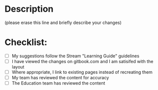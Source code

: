 # Description

(please erase this line and briefly describe your changes)


# Checklist:

- [ ] My suggestions follow the Stream "Learning Guide" guidelines
- [ ] I have viewed the changes on gitbook.com and I am satisifed with the layout
- [ ] Where appropriate, I link to existing pages instead of recreating them
- [ ] My team has reviewed the content for accuracy
- [ ] The Education team has reviewed the content
